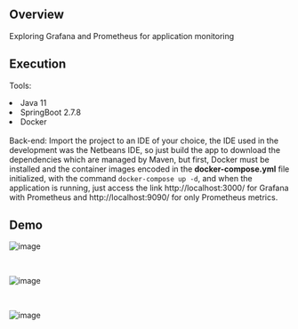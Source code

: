 ## Overview

Exploring Grafana and Prometheus for application monitoring

## Execution

Tools:
<li> Java 11 </li>
<li> SpringBoot 2.7.8 </li>
<li> Docker </li>
<br>
Back-end: 
Import the project to an IDE of your choice, the IDE used in the development was the Netbeans IDE,
so just build the app to download the dependencies which are managed by Maven,
but first, Docker must be installed and the container images encoded in the <strong>docker-compose.yml</strong> file initialized,
with the command <code>docker-compose up -d</code>, and when the application is running, just access the link http://localhost:3000/ for Grafana with Prometheus and http://localhost:9090/ for only Prometheus metrics.
<br>


## Demo
![image](https://user-images.githubusercontent.com/56695817/233850650-a53f570b-24bf-4a05-a0b6-7589cd3267a9.png)

<br>

![image](https://user-images.githubusercontent.com/56695817/233850738-25e336e9-168e-4b33-8197-730b669d9aca.png)

<br>

![image](https://user-images.githubusercontent.com/56695817/233850305-67b0a80e-8f14-4a07-882b-417781ff9d24.png)
